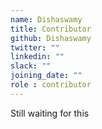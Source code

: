```yaml
---
name: Dishaswamy
title: Contributor
github: Dishaswamy
twitter: ""
linkedin: ""
slack: ""
joining_date: ""
role : contributor
---
```


Still waiting for this

